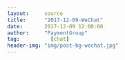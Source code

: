 ```yaml
---
layout:     source 
title:      "2017-12-09-WeChat"
date:       2017-12-09 12:00:00
author:     "PaymentGroup"
tag:		  [chat]
header-img: "img/post-bg-wechat.jpg"
---
```

